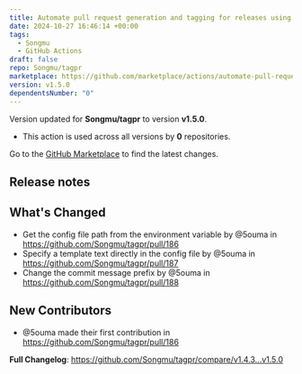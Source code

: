 ```yaml
---
title: Automate pull request generation and tagging for releases using tagpr
date: 2024-10-27 16:46:14 +00:00
tags:
  - Songmu
  - GitHub Actions
draft: false
repo: Songmu/tagpr
marketplace: https://github.com/marketplace/actions/automate-pull-request-generation-and-tagging-for-releases-using-tagpr
version: v1.5.0
dependentsNumber: "0"
---
```



Version updated for **Songmu/tagpr** to version **v1.5.0**.
- This action is used across all versions by **0** repositories.

Go to the [GitHub Marketplace](https://github.com/marketplace/actions/automate-pull-request-generation-and-tagging-for-releases-using-tagpr) to find the latest changes.

## Release notes

<!-- Release notes generated using configuration in .github/release.yml at d9c28dacb9b4621e193e6efcad4ec68a0865c112 -->

## What's Changed
* Get the config file path from the environment variable by @5ouma in https://github.com/Songmu/tagpr/pull/186
* Specify a template text directly in the config file by @5ouma in https://github.com/Songmu/tagpr/pull/187
* Change the commit message prefix by @5ouma in https://github.com/Songmu/tagpr/pull/188

## New Contributors
* @5ouma made their first contribution in https://github.com/Songmu/tagpr/pull/186

**Full Changelog**: https://github.com/Songmu/tagpr/compare/v1.4.3...v1.5.0

